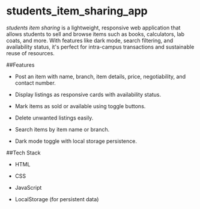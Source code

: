# students_item_sharing_app
*students item sharing* is a lightweight, responsive web application that allows students to sell and browse items such as books, calculators, lab coats, and more. With features like dark mode, search filtering, and availability status, it's perfect for intra-campus transactions and sustainable reuse of resources.

##Features
  - Post an item with name, branch, item details, price, negotiability, and contact number.

  - Display listings as responsive cards with availability status.

  - Mark items as sold or available using toggle buttons.

  - Delete unwanted listings easily.

  - Search items by item name or branch.

  - Dark mode toggle with local storage persistence.

##Tech Stack
  - HTML

  - CSS

  - JavaScript

  - LocalStorage (for persistent data)
